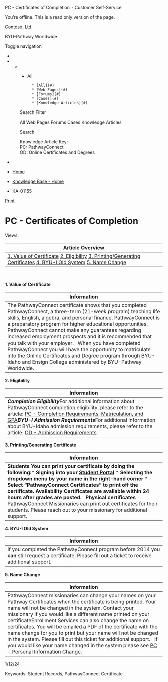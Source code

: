 





 
 PC \- Certificates of Completion
  · Customer Self\-Service













You’re offline. This is a read only version of the page.






[Contoso, Ltd.](~/ "Contoso, Ltd.")


BYU\-Pathway Worldwide




Toggle navigation







* 
* + - All
		
		
			* [All](#)
			* [Web Pages](#)
			* [Forums](#)
			* [Cases](#)
			* [Knowledge Articles](#)
	
	Search Filter
	
	All
	Web Pages
	Forums
	Cases
	Knowledge Articles
	
	
	 Search
	 
	
	
	
	
	
	
	
	
	Knowledge Article Key:  
	PC: PathwayConnect  
	OD: Online Certificates and Degrees
* 















* [Home](/)
* [Knowledge Base \- Home](/knowledgebase/)
* KA\-01155






 [Print](javascript:window.print())



PC \- Certificates of Completion
================================














Views: 





| **Article Overview** |
| --- |
| [1\. Value of Certificate](#1) [2\. Eligibility](#2) [3\. Printing/Generating Certificates](#3) [4\. BYU\-I Old System](#4) [5\. Name Change](#5) |


 


**1\. Value of Certificate**


| **Information** |
| --- |
| The PathwayConnect certificate shows that you completed PathwayConnect, a three\-term (21\-week program) teaching life skills, English, algebra, and personal finance. PathwayConnect is a preparatory program for higher educational opportunities. PathwayConnect cannot make any guarantees regarding increased employment prospects and it is recommended that you talk with your employer.    When you have completed PathwayConnect you will have the opportunity to matriculate into the Online Certificates and Degree program through BYU\-Idaho and Ensign College administered by BYU\-Pathway Worldwide. |


**2\. Eligibility**


| **Information** |
| --- |
| ***Completion Eligibility***For additional information about PathwayConnect completion eligibility, please refer to the article: [PC \- Completion Requirements, Matriculation, and GPA](https://byupathway.crm.dynamics.com/main.aspx?pagetype=kbarticle&navbar=off&forceUCI=1&articleId=a73f7d0f-ba17-ea11-a811-000d3a5915b2&appid=ffd825b5-311a-43a7-ac58-a9b6f268ee29)***BYU\-I Admission Requirements***For additional information about BYU\-Idaho admission requirements, please refer to the article: [OD \- Admission Requirements](https://studentsupportkb.byupathway.org/knowledgebase/article/KA-01524/en-us). |


**3\. Printing/Generating Certificate**


| **Information** |
| --- |
| **Students** **You can print your certificate by doing the following:*** **Signing into your [Student Portal](https://path.byupathway.org/portal/Home)** * **Selecting the dropdown menu by your name in the right\-hand corner** * **Select “PathwayConnect Certificates” to print off the certificate.**  **Availability** **Certificates are available within 24 hours after grades are posted.**   **Physical certificates** PathwayConnect Missionaries can print out certificates for their students. Please reach out to your missionary for additional support. |


**4\. BYU\-I Old System**


| **Information** |
| --- |
| If you completed the PathwayConnect program before 2014 you **can** still request a certificate. Please fill out a ticket to receive additional support. |


**5\. Name Change**


| **Information** |
| --- |
| PathwayConnect missionaries can change your names on your Pathway Certificates when the certificate is being printed. Your name will not be changed in the system. Contact your missionary if you would like a different name printed on your certificateEnrollment Services can also change the name on certificates. You will be emailed a PDF of the certificate with the name change for you to print but your name will not be changed in the system. Please fill out this ticket for additional support.   If you would like your name changed in the system please see [PC \- Personal Information Change](https://studentsupportkb.byupathway.org/knowledgebase/article/KA-01348/en-us). |


1/12/24





Keywords: Student Records, PathwayConnect Certificate
































